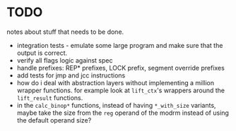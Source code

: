 # TODO
notes about stuff that needs to be done.

- integration tests - emulate some large program and make sure that the output is correct.
- verify all flags logic against spec
- handle prefixes: REP* prefixes, LOCK prefix, segment override prefixes
- add tests for jmp and jcc instructions
- how do i deal with abstraction layers without implementing a million wrapper functions.
  for example look at `lift_ctx`'s wrappers around the `lift_result` functions.
- in the `calc_binop*` functions, instead of having `*_with_size` variants, maybe take the size from the `reg` operand of the
  modrm instead of using the default operand size?
